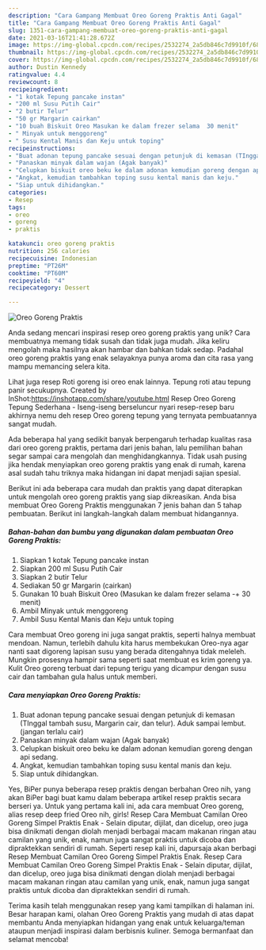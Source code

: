 ```yaml
---
description: "Cara Gampang Membuat Oreo Goreng Praktis Anti Gagal"
title: "Cara Gampang Membuat Oreo Goreng Praktis Anti Gagal"
slug: 1351-cara-gampang-membuat-oreo-goreng-praktis-anti-gagal
date: 2021-03-16T21:41:28.672Z
image: https://img-global.cpcdn.com/recipes/2532274_2a5db846c7d9910f/680x482cq70/oreo-goreng-praktis-foto-resep-utama.jpg
thumbnail: https://img-global.cpcdn.com/recipes/2532274_2a5db846c7d9910f/680x482cq70/oreo-goreng-praktis-foto-resep-utama.jpg
cover: https://img-global.cpcdn.com/recipes/2532274_2a5db846c7d9910f/680x482cq70/oreo-goreng-praktis-foto-resep-utama.jpg
author: Dustin Kennedy
ratingvalue: 4.4
reviewcount: 8
recipeingredient:
- "1 kotak Tepung pancake instan"
- "200 ml Susu Putih Cair"
- "2 butir Telur"
- "50 gr Margarin cairkan"
- "10 buah Biskuit Oreo Masukan ke dalam frezer selama  30 menit"
- " Minyak untuk menggoreng"
- " Susu Kental Manis dan Keju untuk toping"
recipeinstructions:
- "Buat adonan tepung pancake sesuai dengan petunjuk di kemasan (TInggal tambah susu, Margarin cair, dan telur). Aduk sampai lembut. (jangan terlalu cair)"
- "Panaskan minyak dalam wajan (Agak banyak)"
- "Celupkan biskuit oreo beku ke dalam adonan kemudian goreng dengan api sedang."
- "Angkat, kemudian tambahkan toping susu kental manis dan keju."
- "Siap untuk dihidangkan."
categories:
- Resep
tags:
- oreo
- goreng
- praktis

katakunci: oreo goreng praktis 
nutrition: 256 calories
recipecuisine: Indonesian
preptime: "PT26M"
cooktime: "PT60M"
recipeyield: "4"
recipecategory: Dessert

---
```



![Oreo Goreng Praktis](https://img-global.cpcdn.com/recipes/2532274_2a5db846c7d9910f/680x482cq70/oreo-goreng-praktis-foto-resep-utama.jpg)

Anda sedang mencari inspirasi resep oreo goreng praktis yang unik? Cara membuatnya memang tidak susah dan tidak juga mudah. Jika keliru mengolah maka hasilnya akan hambar dan bahkan tidak sedap. Padahal oreo goreng praktis yang enak selayaknya punya aroma dan cita rasa yang mampu memancing selera kita.

Lihat juga resep Roti goreng isi oreo enak lainnya. Tepung roti atau tepung panir secukupnya. Created by InShot:https://inshotapp.com/share/youtube.html Resep Oreo Goreng Tepung Sederhana - Iseng-iseng berseluncur nyari resep-resep baru akhirnya nemu deh resep Oreo goreng tepung yang ternyata pembuatannya sangat mudah.

Ada beberapa hal yang sedikit banyak berpengaruh terhadap kualitas rasa dari oreo goreng praktis, pertama dari jenis bahan, lalu pemilihan bahan segar sampai cara mengolah dan menghidangkannya. Tidak usah pusing jika hendak menyiapkan oreo goreng praktis yang enak di rumah, karena asal sudah tahu triknya maka hidangan ini dapat menjadi sajian spesial.


Berikut ini ada beberapa cara mudah dan praktis yang dapat diterapkan untuk mengolah oreo goreng praktis yang siap dikreasikan. Anda bisa membuat Oreo Goreng Praktis menggunakan 7 jenis bahan dan 5 tahap pembuatan. Berikut ini langkah-langkah dalam membuat hidangannya.

<!--inarticleads1-->

##### Bahan-bahan dan bumbu yang digunakan dalam pembuatan Oreo Goreng Praktis:

1. Siapkan 1 kotak Tepung pancake instan
1. Siapkan 200 ml Susu Putih Cair
1. Siapkan 2 butir Telur
1. Sediakan 50 gr Margarin (cairkan)
1. Gunakan 10 buah Biskuit Oreo (Masukan ke dalam frezer selama -+ 30 menit)
1. Ambil  Minyak untuk menggoreng
1. Ambil  Susu Kental Manis dan Keju untuk toping


Cara membuat Oreo goreng ini juga sangat praktis, seperti halnya membuat mendoan. Namun, terlebih dahulu kita harus membekukan Oreo-nya agar nanti saat digoreng lapisan susu yang berada ditengahnya tidak meleleh. Mungkin prosesnya hampir sama seperti saat membuat es krim goreng ya. Kulit Oreo goreng terbuat dari tepung terigu yang dicampur dengan susu cair dan tambahan gula halus untuk memberi. 

<!--inarticleads2-->

##### Cara menyiapkan Oreo Goreng Praktis:

1. Buat adonan tepung pancake sesuai dengan petunjuk di kemasan (TInggal tambah susu, Margarin cair, dan telur). Aduk sampai lembut. (jangan terlalu cair)
1. Panaskan minyak dalam wajan (Agak banyak)
1. Celupkan biskuit oreo beku ke dalam adonan kemudian goreng dengan api sedang.
1. Angkat, kemudian tambahkan toping susu kental manis dan keju.
1. Siap untuk dihidangkan.


Yes, BiPer punya beberapa resep praktis dengan berbahan Oreo nih, yang akan BiPer bagi buat kamu dalam beberapa artikel resep praktis secara berseri ya. Untuk yang pertama kali ini, ada cara membuat Oreo goreng, alias resep deep fried Oreo nih, girls! Resep Cara Membuat Camilan Oreo Goreng Simpel Praktis Enak - Selain diputar, dijilat, dan dicelup, oreo juga bisa dinikmati dengan diolah menjadi berbagai macam makanan ringan atau camilan yang unik, enak, namun juga sangat praktis untuk dicoba dan dipraktekkan sendiri di rumah. Seperti resep kali ini, dapursaja akan berbagi Resep Membuat Camilan Oreo Goreng Simpel Praktis Enak. Resep Cara Membuat Camilan Oreo Goreng Simpel Praktis Enak - Selain diputar, dijilat, dan dicelup, oreo juga bisa dinikmati dengan diolah menjadi berbagai macam makanan ringan atau camilan yang unik, enak, namun juga sangat praktis untuk dicoba dan dipraktekkan sendiri di rumah. 

Terima kasih telah menggunakan resep yang kami tampilkan di halaman ini. Besar harapan kami, olahan Oreo Goreng Praktis yang mudah di atas dapat membantu Anda menyiapkan hidangan yang enak untuk keluarga/teman ataupun menjadi inspirasi dalam berbisnis kuliner. Semoga bermanfaat dan selamat mencoba!
